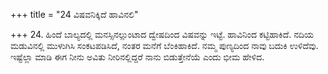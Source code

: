+++
title = "24 ವಿಷವನಿಕ್ಕಿದೆ ಹಾವಿನಲಿ"

+++
24. ಹಿಂದೆ ಬಾಲ್ಯದಲ್ಲಿ ಮನಸ್ಸಿನಲ್ಲುಂಟಾದ ದ್ವೇಷದಿಂದ ವಿಷವನ್ನು ಇಟ್ಟೆ. ಹಾವಿನಿಂದ ಕಟ್ಟಿಹಾಕಿದೆ. ನದಿಯ ಮಡುವಿನಲ್ಲಿ ಮುಳುಗಿಸಿ ಸಂಕಟಪಡಿಸಿದೆ, ನಂತರ ಮನೆಗೆ ಬೆಂಕಿಹಾಕಿದೆ. ನಮ್ಮ ಪುಣ್ಯದಿಂದ ನಾವು ಬದುಕಿ ಉಳಿದೆವು. ಇಷ್ಟೆಲ್ಲಾ ಮಾಡಿ ಈಗ ನೀನು ಅವಿತು ನೀರಿನಲ್ಲಿದ್ದರೆ ನಾನು ಬಿಡುತ್ತೇನೆಯೆ ಎಂದು ಭೀಮ ಹೇಳಿದ.